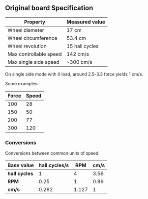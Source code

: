 ## Original board Specification
Property | Measured value
--- | ---
Wheel diameter | 17 cm
Wheel circumference | 53.4 cm
Wheel revolution | 15 hall cycles
Max controllable speed | 142 cm/s
Max single side speed | ~300 cm/s

On single side mode with 0 load, around 2.5-3.3 force yields 1 cm/s.

Some examples:

Force | Speed
--- | ---
100 | 28 
150 | 50 
200 | 77
300 | 120


### Conversions
Conversions between common units of speed

Base value | hall cycles/s | RPM | cm/s
--- | --- | --- | ---
**hall cycles** | 1 | 4 | 3.56
**RPM** | 0.25 | 1 | 0.89
**cm/s** | 0.282 | 1.127 | 1
